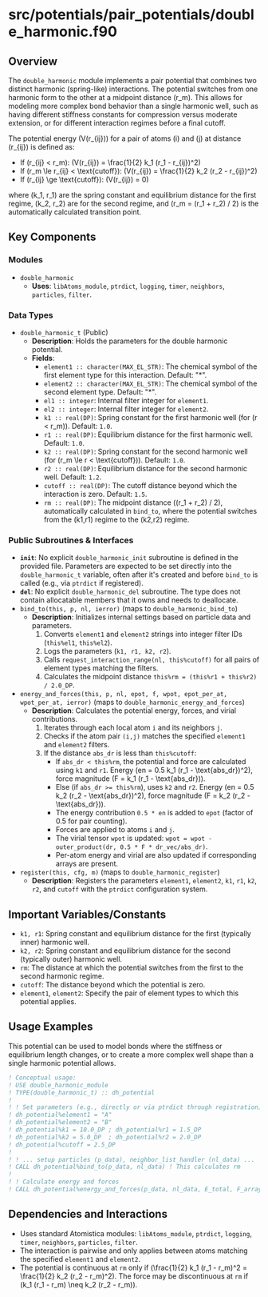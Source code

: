 # src/potentials/pair_potentials/double_harmonic.f90

## Overview

The `double_harmonic` module implements a pair potential that combines two distinct harmonic (spring-like) interactions. The potential switches from one harmonic form to the other at a midpoint distance \(r_m\). This allows for modeling more complex bond behavior than a single harmonic well, such as having different stiffness constants for compression versus moderate extension, or for different interaction regimes before a final cutoff.

The potential energy \(V(r_{ij})\) for a pair of atoms \(i\) and \(j\) at distance \(r_{ij}\) is defined as:
*   If \(r_{ij} < r_m\): \(V(r_{ij}) = \frac{1}{2} k_1 (r_1 - r_{ij})^2\)
*   If \(r_m \le r_{ij} < \text{cutoff}\): \(V(r_{ij}) = \frac{1}{2} k_2 (r_2 - r_{ij})^2\)
*   If \(r_{ij} \ge \text{cutoff}\): \(V(r_{ij}) = 0\)

where \(k_1, r_1\) are the spring constant and equilibrium distance for the first regime, \(k_2, r_2\) are for the second regime, and \(r_m = (r_1 + r_2) / 2\) is the automatically calculated transition point.

## Key Components

### Modules

*   `double_harmonic`
    *   **Uses**: `libAtoms_module`, `ptrdict`, `logging`, `timer`, `neighbors`, `particles`, `filter`.

### Data Types

*   `double_harmonic_t` (Public)
    *   **Description**: Holds the parameters for the double harmonic potential.
    *   **Fields**:
        *   `element1 :: character(MAX_EL_STR)`: The chemical symbol of the first element type for this interaction. Default: "*".
        *   `element2 :: character(MAX_EL_STR)`: The chemical symbol of the second element type. Default: "*".
        *   `el1 :: integer`: Internal filter integer for `element1`.
        *   `el2 :: integer`: Internal filter integer for `element2`.
        *   `k1 :: real(DP)`: Spring constant for the first harmonic well (for \(r < r_m\)). Default: `1.0`.
        *   `r1 :: real(DP)`: Equilibrium distance for the first harmonic well. Default: `1.0`.
        *   `k2 :: real(DP)`: Spring constant for the second harmonic well (for \(r_m \le r < \text{cutoff}\)). Default: `1.0`.
        *   `r2 :: real(DP)`: Equilibrium distance for the second harmonic well. Default: `1.2`.
        *   `cutoff :: real(DP)`: The cutoff distance beyond which the interaction is zero. Default: `1.5`.
        *   `rm :: real(DP)`: The midpoint distance \((r_1 + r_2) / 2\), automatically calculated in `bind_to`, where the potential switches from the (k1,r1) regime to the (k2,r2) regime.

### Public Subroutines & Interfaces

*   **`init`**: No explicit `double_harmonic_init` subroutine is defined in the provided file. Parameters are expected to be set directly into the `double_harmonic_t` variable, often after it's created and before `bind_to` is called (e.g., via `ptrdict` if registered).
*   **`del`**: No explicit `double_harmonic_del` subroutine. The type does not contain allocatable members that it owns and needs to deallocate.
*   `bind_to(this, p, nl, ierror)` (maps to `double_harmonic_bind_to`)
    *   **Description**: Initializes internal settings based on particle data and parameters.
        1.  Converts `element1` and `element2` strings into integer filter IDs (`this%el1`, `this%el2`).
        2.  Logs the parameters (`k1, r1, k2, r2`).
        3.  Calls `request_interaction_range(nl, this%cutoff)` for all pairs of element types matching the filters.
        4.  Calculates the midpoint distance `this%rm = (this%r1 + this%r2) / 2.0_DP`.
*   `energy_and_forces(this, p, nl, epot, f, wpot, epot_per_at, wpot_per_at, ierror)` (maps to `double_harmonic_energy_and_forces`)
    *   **Description**: Calculates the potential energy, forces, and virial contributions.
        1.  Iterates through each local atom `i` and its neighbors `j`.
        2.  Checks if the atom pair `(i,j)` matches the specified `element1` and `element2` filters.
        3.  If the distance `abs_dr` is less than `this%cutoff`:
            *   If `abs_dr < this%rm`, the potential and force are calculated using `k1` and `r1`. Energy \(en = 0.5 k_1 (r_1 - \text{abs_dr})^2\), force magnitude \(F = k_1 (r_1 - \text{abs_dr})\).
            *   Else (if `abs_dr >= this%rm`), uses `k2` and `r2`. Energy \(en = 0.5 k_2 (r_2 - \text{abs_dr})^2\), force magnitude \(F = k_2 (r_2 - \text{abs_dr})\).
            *   The energy contribution `0.5 * en` is added to `epot` (factor of 0.5 for pair counting).
            *   Forces are applied to atoms `i` and `j`.
            *   The virial tensor `wpot` is updated: `wpot = wpot - outer_product(dr, 0.5 * F * dr_vec/abs_dr)`.
            *   Per-atom energy and virial are also updated if corresponding arrays are present.
*   `register(this, cfg, m)` (maps to `double_harmonic_register`)
    *   **Description**: Registers the parameters `element1`, `element2`, `k1`, `r1`, `k2`, `r2`, and `cutoff` with the `ptrdict` configuration system.

## Important Variables/Constants

*   `k1, r1`: Spring constant and equilibrium distance for the first (typically inner) harmonic well.
*   `k2, r2`: Spring constant and equilibrium distance for the second (typically outer) harmonic well.
*   `rm`: The distance at which the potential switches from the first to the second harmonic regime.
*   `cutoff`: The distance beyond which the potential is zero.
*   `element1`, `element2`: Specify the pair of element types to which this potential applies.

## Usage Examples

This potential can be used to model bonds where the stiffness or equilibrium length changes, or to create a more complex well shape than a single harmonic potential allows.

```fortran
! Conceptual usage:
! USE double_harmonic_module
! TYPE(double_harmonic_t) :: dh_potential
!
! ! Set parameters (e.g., directly or via ptrdict through registration)
! dh_potential%element1 = "A"
! dh_potential%element2 = "B"
! dh_potential%k1 = 10.0_DP ; dh_potential%r1 = 1.5_DP
! dh_potential%k2 = 5.0_DP  ; dh_potential%r2 = 2.0_DP
! dh_potential%cutoff = 2.5_DP
!
! ! ... setup particles (p_data), neighbor_list_handler (nl_data) ...
! CALL dh_potential%bind_to(p_data, nl_data) ! This calculates rm
!
! ! Calculate energy and forces
! CALL dh_potential%energy_and_forces(p_data, nl_data, E_total, F_array, V_tensor)
```

## Dependencies and Interactions

*   Uses standard Atomistica modules: `libAtoms_module`, `ptrdict`, `logging`, `timer`, `neighbors`, `particles`, `filter`.
*   The interaction is pairwise and only applies between atoms matching the specified `element1` and `element2`.
*   The potential is continuous at `rm` only if \(\frac{1}{2} k_1 (r_1 - r_m)^2 = \frac{1}{2} k_2 (r_2 - r_m)^2\). The force may be discontinuous at `rm` if \(k_1 (r_1 - r_m) \neq k_2 (r_2 - r_m)\).
```
